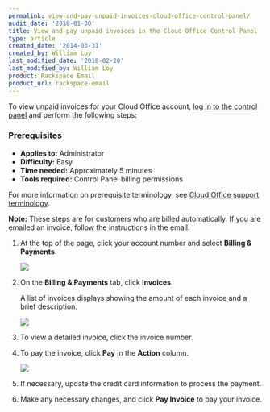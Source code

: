 ```yaml
---
permalink: view-and-pay-unpaid-invoices-cloud-office-control-panel/
audit_date: '2018-01-30'
title: View and pay unpaid invoices in the Cloud Office Control Panel
type: article
created_date: '2014-03-31'
created_by: William Loy
last_modified_date: '2018-02-20'
last_modified_by: William Loy
product: Rackspace Email
product_url: rackspace-email
---
```


To view unpaid invoices for your Cloud Office account, [log in to the
control panel](https://cp.rackspace.com/) and perform the following
steps:

### Prerequisites

- **Applies to:** Administrator
- **Difficulty:** Easy
- **Time needed:** Approximately 5 minutes
- **Tools required:**  Control Panel billing permissions

For more information on prerequisite terminology, see [Cloud Office support terminology](/how-to/cloud-office-support-terminology).

**Note:** These steps are for customers who are billed automatically.
If you are emailed an invoice, follow the instructions in the email.

1. At the top of the page, click your account number and select **Billing & Payments**.

    <img src="{% asset_path rackspace-email/view-and-pay-unpaid-invoices-cloud-office-control-panel/admindropmenu.png %}" />

2. On the **Billing & Payments** tab, click **Invoices**.

    A list of invoices displays showing the amount of each invoice and a brief description.

    <img src="{% asset_path rackspace-email/view-and-pay-unpaid-invoices-cloud-office-control-panel/invoices.png %}" />


3. To view a detailed invoice, click the invoice number.
4. To pay the invoice, click **Pay** in the **Action** column.

    <img src="{% asset_path rackspace-email/view-and-pay-unpaid-invoices-cloud-office-control-panel/pay_invoice.png %}" />

5. If necessary, update the credit card information to process the payment.
6. Make any necessary changes, and click **Pay Invoice** to pay your invoice.
